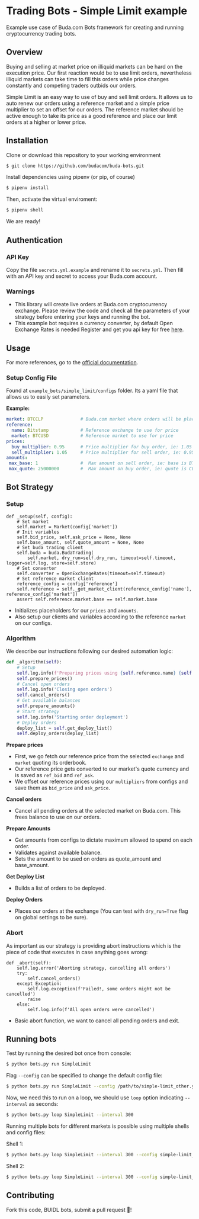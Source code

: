 # Trading Bots - Simple Limit example

Example use case of Buda.com Bots framework for creating and running cryptocurrency trading bots.

## Overview

Buying and selling at market price on illiquid markets can be hard on the execution price. Our first reaction would be to use limit orders, nevertheless illiquid markets can take time to fill this orders while price changes constantly and competing traders outbids our orders.

Simple Limit is an easy way to use of buy and sell limit orders. It allows us to auto renew our orders using a reference market and a simple price multiplier to set an offset for our orders.
The reference market should be active enough to take its price as a good reference and place our limit orders at a higher or lower price.


## Installation

Clone or download this repository to your working environment
```bash
$ git clone https://github.com/budacom/buda-bots.git
```

Install dependencies using pipenv (or pip, of course)
```bash
$ pipenv install
```

Then, activate the virtual enviroment:
```bash
$ pipenv shell
```
We are ready!

## Authentication

### API Key

Copy the file `secrets.yml.example` and rename it to `secrets.yml`. Then fill with an API key and secret to access your Buda.com account.

### Warnings

- This library will create live orders at Buda.com cryptocurrency exchange. Please review the code and check all the parameters of your strategy before entering your keys and running the bot.
- This example bot requires a currency converter, by default Open Exchange Rates is needed Register and get you api key for free [here](https://openexchangerates.org/signup/free).


## Usage

For more references, go to the [official documentation](https://github.com/budacom/trading-bots/blob/master/README.md).

### Setup Config File

Found at `example_bots/simple_limit/configs` folder. Its a yaml file that allows us to easily set parameters.

**Example:**
```yml
market: BTCCLP              # Buda.com market where orders will be placed
reference:
  name: Bitstamp            # Reference exchange to use for price
  market: BTCUSD            # Reference market to use for price
prices:
  buy_multiplier: 0.95      # Price multiplier for buy order, ie: 1.05 is 5% above reference
  sell_multiplier: 1.05     # Price multiplier for sell order, ie: 0.95 is 5% under reference
amounts:
 max_base: 1                #  Max amount on sell order, ie: base is BTC on BTCCLP
 max_quote: 25000000        #  Max amount on buy order, ie: quote is CLP on BTCCLP
```

## Bot Strategy



### Setup

```
def _setup(self, config):
    # Set market
    self.market = Market(config['market'])
    # Init variables
    self.bid_price, self.ask_price = None, None
    self.base_amount, self.quote_amount = None, None
    # Set buda trading client
    self.buda = buda.BudaTrading(
        self.market, dry_run=self.dry_run, timeout=self.timeout, logger=self.log, store=self.store)
    # Set converter
    self.converter = OpenExchangeRates(timeout=self.timeout)
    # Set reference market client
    reference_config = config['reference']
    self.reference = self._get_market_client(reference_config['name'], reference_config['market'])
    assert self.reference.market.base == self.market.base
```

- Initializes placeholders for our `prices` and `amounts`.
- Also setup our clients and variables according to the reference `market` on our configs.

### Algorithm

We describe our instructions following our desired automation logic:

```python
def _algorithm(self):
    # Setup
    self.log.info(f'Preparing prices using {self.reference.name} {self.reference.market.code}')
    self.prepare_prices()
    # Cancel open orders
    self.log.info('Closing open orders')
    self.cancel_orders()
    # Get available balances
    self.prepare_amounts()
    # Start strategy
    self.log.info('Starting order deployment')
    # Deploy orders
    deploy_list = self.get_deploy_list()
    self.deploy_orders(deploy_list)
```


**Prepare prices**

- First, we go fetch our reference price from the selected `exchange` and `market` quoting its orderbook.
- Our reference price gets converted to our market's quote currency and is saved as `ref_bid` and `ref_ask`.
- We offset our reference prices using our `multipliers` from configs and save them as `bid_price` and `ask_price`.

**Cancel orders**

- Cancel all pending orders at the selected market on Buda.com. This frees balance to use on our orders.

**Prepare Amounts**
- Get amounts from configs to dictate maximum allowed to spend on each order.
- Validates against available balance.
- Sets the amount to be used on orders as quote_amount and base_amount.

**Get Deploy List**
- Builds a list of orders to be deployed.

**Deploy Orders**
- Places our orders at the exchange (You can test with `dry_run=True` flag on global settings to be sure).

### Abort

As important as our strategy is providing abort instructions which is the piece of code that executes in case anything goes wrong:

```
def _abort(self):
    self.log.error('Aborting strategy, cancelling all orders')
    try:
        self.cancel_orders()
    except Exception:
        self.log.exception(f'Failed!, some orders might not be cancelled')
        raise
    else:
        self.log.info(f'All open orders were cancelled')
```
- Basic abort function, we want to cancel all pending orders and exit.

## Running bots

Test by running the desired bot once from console:
```bash
$ python bots.py run SimpleLimit
```

Flag `--config` can be specified to change the default config file:
```bash
$ python bots.py run SimpleLimit --config /path/to/simple-limit_other.yml
```

Now, we need this to run on a loop, we should use `loop` option indicating `--interval` as seconds:
```bash
$ python bots.py loop SimpleLimit --interval 300
```

Running multiple bots for different markets is possible using multiple shells and config files:

Shell 1:
```bash
$ python bots.py loop SimpleLimit --interval 300 --config simple-limit_btcclp.yml
```
Shell 2:
```bash
$ python bots.py loop SimpleLimit --interval 300 --config simple-limit_ethclp.yml
```


## Contributing

Fork this code, BUIDL bots, submit a pull request :muscle:!
